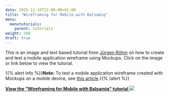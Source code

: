 ```yaml
---
date: 2015-12-16T12:00:00+01:00
title: "Wireframing for Mobile with Balsamiq"
menu:
  menututorials:
    parent: tutorials
weight: 260
draft: true
---
```


This is an image and text based tutorial from [Jürgen Röhm](http://www.jroehm.com/) on how to create and test a mobile application wireframe using Mockups. Click on the image or link below to view the tutorial.

{{% alert info %}}**Note:** To test a mobile application wireframe created with Mockups on a mobile device, see [this article](/tutorials/mobileapptest).{{% /alert %}}

[**View the "Wireframing for Mobile with Balsamiq" tutorial**
![](http://www.jroehm.com/wp-content/uploads/2013/10/Bildschirmfoto-2013-10-15-um-11.18.21.png)](http://www.jroehm.com/2013/10/wireframing-for-mobile-with-balsamiq/)